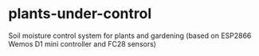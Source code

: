 # plants-under-control
Soil moisture control system for plants and gardening (based on ESP2866 Wemos D1 mini controller and FC28 sensors)
